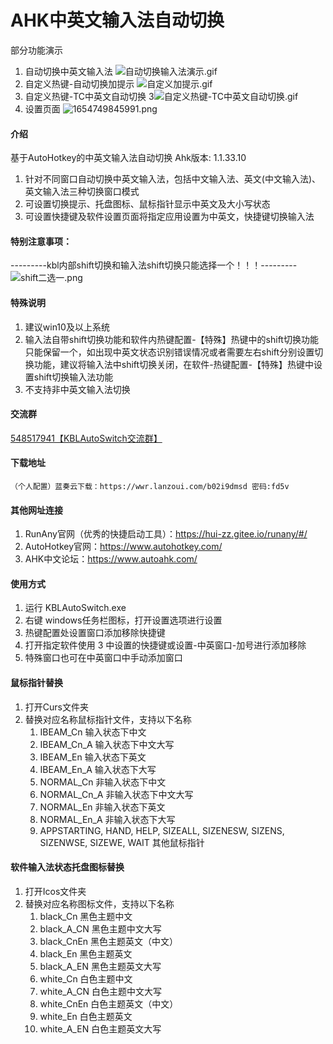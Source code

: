 # AHK中英文输入法自动切换
部分功能演示
1. 自动切换中英文输入法
![自动切换输入法演示.gif](https://m.360buyimg.com/babel/jfs/t1/187299/21/27585/1238662/62f34ec8E37ad3b85/10f9ab365bd68d20.gif)
2. 自定义热键-自动切换加提示
![自定义加提示.gif](https://m.360buyimg.com/babel/jfs/t1/197845/19/26032/442094/62f34ef1E0abb2521/5b8edde33be20e21.gif)
3. 自定义热键-TC中英文自动切换
3![自定义热键-TC中英文自动切换.gif](https://m.360buyimg.com/babel/jfs/t1/31045/19/17177/194100/62f71964Ef37bc679/e5c91bb562f8d409.gif)
4. 设置页面
![1654749845991.png](https://m.360buyimg.com/babel/jfs/t1/204421/40/25151/379761/62f71a4eE1dffd74b/fb4725653d78bd57.png)
#### 介绍

基于AutoHotkey的中英文输入法自动切换
Ahk版本: 1.1.33.10

1. 针对不同窗口自动切换中英文输入法，包括中文输入法、英文(中文输入法)、英文输入法三种切换窗口模式
2. 可设置切换提示、托盘图标、鼠标指针显示中英文及大小写状态
3. 可设置快捷键及软件设置页面将指定应用设置为中英文，快捷键切换输入法

#### 特别注意事项：
---------kbl内部shift切换和输入法shift切换只能选择一个！！！---------
![shift二选一.png](https://kjimg10.360buyimg.com/ott/jfs/t1/161088/29/30124/15463/6313f2f1E50b553cc/0538f0602b218e56.png)

#### 特殊说明
1. 建议win10及以上系统
2. 输入法自带shift切换功能和软件内热键配置-【特殊】热键中的shift切换功能只能保留一个，如出现中英文状态识别错误情况或者需要左右shift分别设置切换功能，建议将输入法中shift切换关闭，在软件-热键配置-【特殊】热键中设置shift切换输入法功能
3. 不支持非中英文输入法切换

#### 交流群
<a href="https://jq.qq.com/?_wv=1027&k=A3F0yfcy">548517941【KBLAutoSwitch交流群】</a>

#### 下载地址
    （个人配置）蓝奏云下载：https://wwr.lanzoui.com/b02i9dmsd 密码:fd5v

#### 其他网址连接
1. RunAny官网（优秀的快捷启动工具）：https://hui-zz.gitee.io/runany/#/
2. AutoHotkey官网：https://www.autohotkey.com/
3. AHK中文论坛：https://www.autoahk.com/

#### 使用方式
1. 运行 KBLAutoSwitch.exe
2. 右键 windows任务栏图标，打开设置选项进行设置
3. 热键配置处设置窗口添加移除快捷键
4. 打开指定软件使用 3 中设置的快捷键或设置-中英窗口-加号进行添加移除
5. 特殊窗口也可在中英窗口中手动添加窗口

#### 鼠标指针替换
1. 打开Curs文件夹
2. 替换对应名称鼠标指针文件，支持以下名称
    1. IBEAM_Cn     输入状态下中文
    2. IBEAM_Cn_A 输入状态下中文大写
    3. IBEAM_En     输入状态下英文
    4. IBEAM_En_A 输入状态下大写
    5. NORMAL_Cn     非输入状态下中文
    6. NORMAL_Cn_A 非输入状态下中文大写
    7. NORMAL_En     非输入状态下英文
    8. NORMAL_En_A 非输入状态下大写
    9. APPSTARTING, HAND, HELP, SIZEALL, SIZENESW, SIZENS, SIZENWSE, SIZEWE, WAIT 其他鼠标指针

#### 软件输入法状态托盘图标替换
1. 打开Icos文件夹
2. 替换对应名称图标文件，支持以下名称
    1. black_Cn     黑色主题中文
    2. black_A_CN   黑色主题中文大写
    3. black_CnEn   黑色主题英文（中文）
    4. black_En     黑色主题英文
    5. black_A_EN   黑色主题英文大写
    6. white_Cn     白色主题中文
    7. white_A_CN   白色主题中文大写
    8. white_CnEn   白色主题英文（中文）
    9. white_En     白色主题英文
    10. white_A_EN  白色主题英文大写


